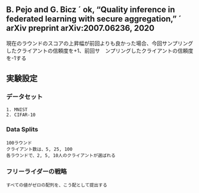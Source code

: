 ## B. Pejo and G. Bicz ´ ok, “Quality inference in federated learning with secure aggregation,” ´ arXiv preprint arXiv:2007.06236, 2020

現在のラウンドのスコアの上昇幅が前回よりも良かった場合、今回サンプリングしたクライアントの信頼度を+1、前回サ　ンプリングしたクライアントの信頼度を-1する

## 実験設定

### データセット

    1. MNIST
    2. CIFAR-10

### Data Splits

    100ラウンド
    クライアント数は、5, 25, 100
    各ラウンドで、2, 5, 10人のクライアントが選ばれる


### フリーライダーの戦略

    すべての値がゼロの配列を、こう配として提出する